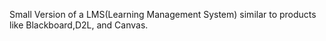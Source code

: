 Small Version of a LMS(Learning Management System) similar to products like Blackboard,D2L, and Canvas.
